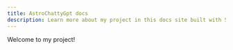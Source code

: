 ```yaml
---
title: AstroChattyGpt docs
description: Learn more about my project in this docs site built with Starlight.
---
```


Welcome to my project!